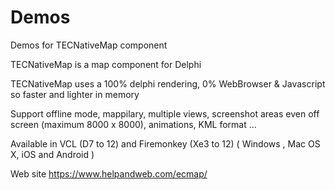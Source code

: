 # Demos
 Demos for TECNativeMap component

TECNativeMap is a map component for Delphi

TECNativeMap uses a 100% delphi rendering, 0% WebBrowser & Javascript so faster and lighter in memory

Support offline mode, mappilary, multiple views, screenshot areas even off screen (maximum 8000 x 8000), animations, KML format ...

Available in VCL (D7 to 12) and Firemonkey (Xe3 to 12) ( Windows , Mac OS X, iOS and Android )

Web site https://www.helpandweb.com/ecmap/
